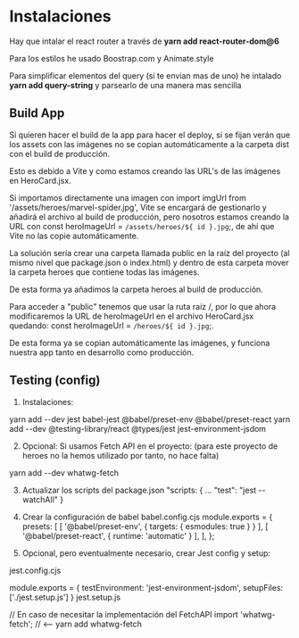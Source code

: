 # Instalaciones

Hay que intalar el react router a través de **yarn add react-router-dom@6**

Para los estilos he usado Boostrap.com y Animate.style

Para simplificar elementos del query (si te envian mas de uno) he intalado **yarn add query-string** y parsearlo de una manera mas sencilla

## Build App

Si quieren hacer el build de la app para hacer el deploy, si se fijan verán que los assets con las imágenes no se copian automáticamente a la carpeta dist con el build de producción.

Esto es debido a Vite y como estamos creando las URL's de las imágenes en HeroCard.jsx.

Si importamos directamente una imagen con import imgUrl from '/assets/heroes/marvel-spider.jpg', Vite se encargará de gestionarlo y añadirá el archivo al build de producción, pero nosotros estamos creando la URL con const heroImageUrl = `/assets/heroes/${ id }.jpg`;, de ahí que Vite no las copie automáticamente.

La solución sería crear una carpeta llamada public en la raíz del proyecto (al mismo nivel que package.json o index.html) y dentro de esta carpeta mover la carpeta heroes que contiene todas las imágenes.

De esta forma ya añadimos la carpeta heroes al build de producción.

Para acceder a "public" tenemos que usar la ruta raíz /, por lo que ahora modificaremos la URL de heroImageUrl en el archivo HeroCard.jsx quedando: const heroImageUrl = `/heroes/${ id }.jpg`;.

De esta forma ya se copian automáticamente las imágenes, y funciona nuestra app tanto en desarrollo como producción.

## Testing (config)

1. Instalaciones:

  yarn add --dev jest babel-jest @babel/preset-env @babel/preset-react 
  yarn add --dev @testing-library/react @types/jest jest-environment-jsdom

2. Opcional: Si usamos Fetch API en el proyecto: (para este proyecto de heroes no la hemos utilizado por tanto, no hace falta)

  yarn add --dev whatwg-fetch

3. Actualizar los scripts del package.json
  "scripts: {
    ...
    "test": "jest --watchAll"
  }

4. Crear la configuración de babel babel.config.cjs
  module.exports = {
      presets: [
          [ '@babel/preset-env', { targets: { esmodules: true } } ],
          [ '@babel/preset-react', { runtime: 'automatic' } ],
        ],
    };

5. Opcional, pero eventualmente necesario, crear Jest config y setup:

  jest.config.cjs

  module.exports = {
      testEnvironment: 'jest-environment-jsdom',
      setupFiles: ['./jest.setup.js']
    }
  jest.setup.js

  // En caso de necesitar la implementación del FetchAPI
  import 'whatwg-fetch'; // <-- yarn add whatwg-fetch
